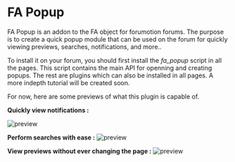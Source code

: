 # FA Popup

FA Popup is an addon to the FA object for forumotion forums. The purpose is to create a quick popup module that can be used on the forum for quickly viewing previews, searches, notifications, and more..

To install it on your forum, you should first install the *fa_popup* script in all the pages. This script contains the main API for openning and creating popups. The rest are plugins which can also be installed in all pages. A more indepth tutorial will be created soon.

For now, here are some previews of what this plugin is capable of.


**Quickly view notifications :**

![preview](http://i21.servimg.com/u/f21/18/21/41/30/pms10.gif)

**Perform searches with ease :**
![preview](http://i21.servimg.com/u/f21/18/21/41/30/search10.gif)

**View previews without ever changing the page :**
![preview](http://i21.servimg.com/u/f21/18/21/41/30/previe10.gif)
